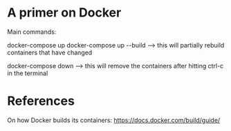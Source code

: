 # A primer on Docker

Main commands:

docker-compose up
docker-compose up --build --> this will partially rebuild containers that have changed

docker-compose down --> this will remove the containers after hitting ctrl-c in the terminal

# References

On how Docker builds its containers:
https://docs.docker.com/build/guide/
